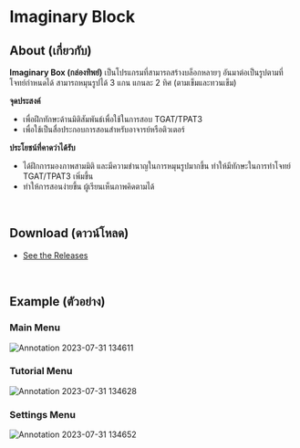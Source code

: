 # Imaginary Block

## About (เกี่ยวกับ)

**Imaginary Box (กล่องทิพย์)** เป็นโปรแกรมที่สามารถสร้างบล็อกหลายๆ อันมาต่อเป็นรูปตามที่โจทย์กำหนดได้ สามารถหมุนรูปได้ 3 แกน แกนละ 2 ทิศ (ตามเข็มและทวนเข็ม)

**จุดประสงค์**
- เพื่อฝึกทักษะด้านมิติสัมพันธ์เพื่อใช้ในการสอบ TGAT/TPAT3 
- เพื่อใช้เป็นสื่อประกอบการสอนสำหรับอาจารย์หรือติวเตอร์

**ประโยชน์ที่คาดว่าได้รับ**
- ได้ฝึกการมองภาพสามมิติ และมีความชำนาญในการหมุนรูปมากขึ้น ทำให้มีทักษะในการทำโจทย์ TGAT/TPAT3 เพิ่มขึ้น
- ทำให้การสอนง่ายขึ้น ผู้เรียนเห็นภาพคิดตามได้

<br />

## Download (ดาวน์โหลด)
- [See the Releases](https://github.com/DeepAung/ImaginaryBlock/releases)

<br />

## Example (ตัวอย่าง)

### Main Menu
![Annotation 2023-07-31 134611](https://github.com/DeepAung/ImaginaryBlock/assets/87839907/13686fa8-62b8-45f9-a1af-b23ef6f9336e)

### Tutorial Menu
![Annotation 2023-07-31 134628](https://github.com/DeepAung/ImaginaryBlock/assets/87839907/1547a70f-c68b-4509-9801-6dadee3842fd)

### Settings Menu
![Annotation 2023-07-31 134652](https://github.com/DeepAung/ImaginaryBlock/assets/87839907/94b5845d-8698-48ee-a036-5b04878eee40)

